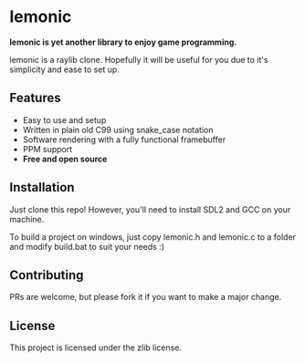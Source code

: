 # lemonic

**lemonic is yet another library to enjoy game programming.**

lemonic is a raylib clone. Hopefully it will be useful for you due to it's simplicity and ease to set up.

## Features
- Easy to use and setup
- Written in plain old C99 using snake_case notation
- Software rendering with a fully functional framebuffer
- PPM support
- **Free and open source**

## Installation

Just clone this repo! However, you'll need to install SDL2 and GCC on your machine.

To build a project on windows, just copy lemonic.h and lemonic.c to a folder and modify build.bat to suit your needs :)

## Contributing

PRs are welcome, but please fork it if you want to make a major change.

## License 

This project is licensed under the zlib license.